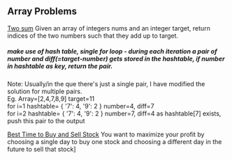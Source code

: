 ## Array Problems

[Two sum](https://leetcode.com/problems/two-sum/)
Given an array of integers nums and an integer target, return indices of the two numbers such that they add up to target.
##### make use of hash table, single for loop - during each iteration a pair of number and diff(=target-number) gets stored in the hashtable, if number in hashtable as key, return the pair. 
Note: Usually/in the que there's just a single pair, I have modified the solution for multiple pairs.<br/>
Eg. Array=[2,4,7,8,9] target=11 <br/> for i=1 hashtable= { '7': 4, '9': 2 } number=4, diff=7 <br/> for i=2 hashtable= { '7': 4, '9': 2 } number=7, diff=4 as hashtable[7] exists, push this pair to the output 

[Best Time to Buy and Sell Stock](https://leetcode.com/problems/best-time-to-buy-and-sell-stock/)
You want to maximize your profit by choosing a single day to buy one stock and choosing a different day in the future to sell that stock]
